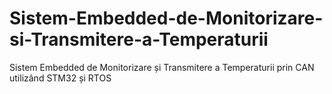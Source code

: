 # Sistem-Embedded-de-Monitorizare-si-Transmitere-a-Temperaturii
Sistem Embedded de Monitorizare și Transmitere a Temperaturii prin CAN utilizând STM32 și RTOS
